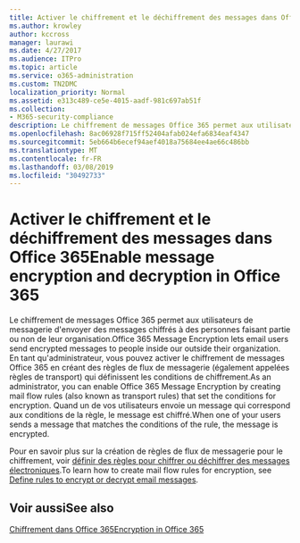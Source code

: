 ```yaml
---
title: Activer le chiffrement et le déchiffrement des messages dans Office 365
ms.author: krowley
author: kccross
manager: laurawi
ms.date: 4/27/2017
ms.audience: ITPro
ms.topic: article
ms.service: o365-administration
ms.custom: TN2DMC
localization_priority: Normal
ms.assetid: e313c489-ce5e-4015-aadf-981c697ab51f
ms.collection:
- M365-security-compliance
description: Le chiffrement de messages Office 365 permet aux utilisateurs de messagerie d'envoyer des messages chiffrés à des personnes faisant partie ou non de leur organisation. En tant qu'administrateur, vous pouvez activer le chiffrement de messages Office 365 en créant des règles de flux de messagerie (également appelées règles de transport) qui définissent les conditions de chiffrement.
ms.openlocfilehash: 8ac06928f715ff52404afab024efa6834eaf4347
ms.sourcegitcommit: 5eb664b6ecef94aef4018a75684ee4ae66c486bb
ms.translationtype: MT
ms.contentlocale: fr-FR
ms.lasthandoff: 03/08/2019
ms.locfileid: "30492733"
---
```

# <a name="enable-message-encryption-and-decryption-in-office-365"></a><span data-ttu-id="c4117-104">Activer le chiffrement et le déchiffrement des messages dans Office 365</span><span class="sxs-lookup"><span data-stu-id="c4117-104">Enable message encryption and decryption in Office 365</span></span>

<span data-ttu-id="c4117-105">Le chiffrement de messages Office 365 permet aux utilisateurs de messagerie d'envoyer des messages chiffrés à des personnes faisant partie ou non de leur organisation.</span><span class="sxs-lookup"><span data-stu-id="c4117-105">Office 365 Message Encryption lets email users send encrypted messages to people inside our outside their organization.</span></span> <span data-ttu-id="c4117-106">En tant qu'administrateur, vous pouvez activer le chiffrement de messages Office 365 en créant des règles de flux de messagerie (également appelées règles de transport) qui définissent les conditions de chiffrement.</span><span class="sxs-lookup"><span data-stu-id="c4117-106">As an administrator, you can enable Office 365 Message Encryption by creating mail flow rules (also known as transport rules) that set the conditions for encryption.</span></span> <span data-ttu-id="c4117-107">Quand un de vos utilisateurs envoie un message qui correspond aux conditions de la règle, le message est chiffré.</span><span class="sxs-lookup"><span data-stu-id="c4117-107">When one of your users sends a message that matches the conditions of the rule, the message is encrypted.</span></span>
  
<span data-ttu-id="c4117-108">Pour en savoir plus sur la création de règles de flux de messagerie pour le chiffrement, voir [définir des règles pour chiffrer ou déchiffrer des messages électroniques](https://go.microsoft.com/fwlink/p/?LinkID=402846).</span><span class="sxs-lookup"><span data-stu-id="c4117-108">To learn how to create mail flow rules for encryption, see [Define rules to encrypt or decrypt email messages](https://go.microsoft.com/fwlink/p/?LinkID=402846).</span></span>
  
## <a name="see-also"></a><span data-ttu-id="c4117-109">Voir aussi</span><span class="sxs-lookup"><span data-stu-id="c4117-109">See also</span></span>

[<span data-ttu-id="c4117-110">Chiffrement dans Office 365</span><span class="sxs-lookup"><span data-stu-id="c4117-110">Encryption in Office 365</span></span>](https://go.microsoft.com/fwlink/p/?LinkID=392525)

